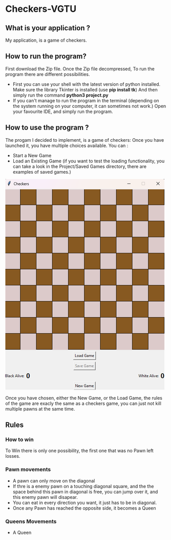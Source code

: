 # Checkers-VGTU
## What is your application ?
My application, is a game of checkers.

## How to run the program?
First download the Zip file.
Once the Zip file decompressed,
To run the program there are different possibilities.
+ First you can use your shell with the latest version of python installed.
  Make sure the library Tkinter is installed (use **pip install tk**)
  And then simply run the command **python3 project.py**
+ If you can't manage to run the program in the terminal (depending on the system running on your computer, it can sometimes not work.) Open your favourite IDE, and simply run the program.

## How to use the program ?
The progam I decided to implement, is a game of checkers:
Once you have launched it, you have multiple choices available.
You can :
+ Start a New Game
+ Load an Existing Game (if you want to test the loading functionality, you can take a look in the Project/Saved Games directory, there are examples of saved games.)

![Image Alt text](/images/begining.png "Optional title")    

Once you have chosen, either the New Game, or the Load Game, the rules of the game are exacly the same as a checkers game, you can just not kill multiple pawns at the same time. 
## Rules
### How to win
To Win there is only one possibility, the first one that was no Pawn left losses.
### Pawn movements 
+ A pawn can only move on the diagonal
+ If thre is a enemy pawn on a touching diagonal square, and the the space behind this pawn in diagonal is free, you can jump over it, and this enemy pawn will disapear.
+ You can eat in every direction you want, it just has to be in diagonal.
+ Once any Pawn has reached the opposite side, it becomes a Queen
### Queens Movements
+ A Queen 
